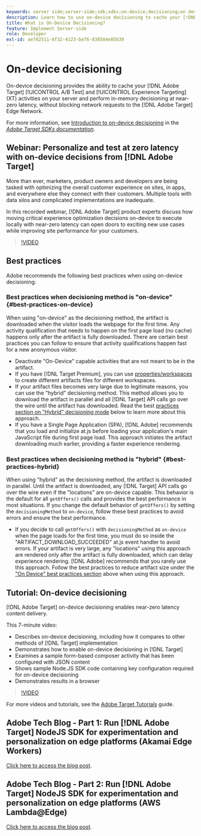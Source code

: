 ```yaml
---
keywords: server side;server-side;sdk;sdks;on-device;decisioning;on device;ondevice;zero latency;latency;near-zero;node.js
description: Learn how to use on-device decisioning to cache your [!DNL Target] A/B and MVT activities on your server to perform in-memory decisioning at near-zero latency.
title: What is On-Device Decisioning?
feature: Implement Server-side
role: Developer
exl-id: ae782511-6f32-4123-be76-838584e05b39
---
```

# On-device decisioning

On-device decisioning provides the ability to cache your [!DNL Adobe Target] [!UICONTROL A/B Test] and [!UICONTROL Experience Targeting] (XT) activities on your server and perform in-memory decisioning at near-zero latency, without blocking network requests to the [!DNL Adobe Target] Edge Network.

For more information, see [Introduction to on-device decisioning](https://adobetarget-sdks.gitbook.io/docs/on-device-decisioning/introduction-to-on-device-decisioning) in the *[Adobe Target SDKs documentation](https://adobetarget-sdks.gitbook.io/docs/)*.

## Webinar: Personalize and test at zero latency with on-device decisions from [!DNL Adobe Target]

More than ever, marketers, product owners and developers are being tasked with optimizing the overall customer experience on sites, in apps, and everywhere else they connect with their customers. Multiple tools with data silos and complicated implementations are inadequate.

In this recorded webinar, [!DNL Adobe Target] product experts discuss how moving critical experience optimization decisions on-device to execute locally with near-zero latency can open doors to exciting new use cases while improving site performance for your customers.

>[!VIDEO](https://video.tv.adobe.com/v/328148)

## Best practices

Adobe recommends the following best practices when using on-device decisioning:

### Best practices when decisioning method is "on-device" {#best-practices-on-device}

When using "on-device" as the decisioning method, the artifact is downloaded when the visitor loads the webpage for the first time. Any activity qualification that needs to happen on the first page load (no cache) happens only after the artifact is fully downloaded. There are certain best practices you can follow to ensure that activity qualifications happen fast for a new anonymous visitor.

* Deactivate "On-Device" capable activities that are not meant to be in the artifact.
* If you have [!DNL Target Premium], you can use [properties/workspaces](/help/administrating-target/c-user-management/property-channel/property-channel.md) to create different artifacts files for different workspaces.
* If your artifact files becomes very large due to legitimate reasons, you can use the "hybrid" decisioning method. This method allows you to download the artifact in parallel and all [!DNL Target] API calls go over the wire until the artifact has downloaded. Read the best [practices section on "Hybrid" decisioning mode](#best-practices-hybrid) below to learn more about this approach.
* If you have a Single Page Application (SPA), [!DNL Adobe] recommends that you load and initialize at.js before loading your application's main JavaScript file during first page load. This approach initiates the artifact downloading much earlier, providing a faster experience rendering.

### Best practices when decisioning method is "hybrid" {#best-practices-hybrid}

When using "hybrid" as the decisioning method, the artifact is downloaded in parallel. Until the artifact is downloaded, any [!DNL Target] API calls go over the wire even if the "locations" are on-device capable. This behavior is the default for all `getOffers()` calls and provides the best performance in most situations. If you change the default behavior of `getOffers()` by setting the `decisioningMethod` to `on-device`, follow these best practices to avoid errors and ensure the best performance.

* If you decide to call `getOffers()` with `decisioningMethod` as `on-device` when the page loads for the first time, you must do so inside the "ARTIFACT_DOWNLOAD_SUCCEEDED" at.js event handler to avoid errors. If your artifact is very large, any "locations" using this approach are rendered only after the artifact is fully downloaded, which can delay experience rendering. [!DNL Adobe] recommends that you rarely use this approach. Follow the best practices to reduce artifact size under the ["On Device" best practices section](#best-practices-on-device) above when using this approach.

## Tutorial: On-device decisioning

[!DNL Adobe Target] on-device decisioning enables near-zero latency content delivery.

This 7-minute video:

* Describes on-device decisioning, including how it compares to other methods of [!DNL Target] implementation
* Demonstrates how to enable on-device decisioning in [!DNL Target]
* Examines a sample form-based composer activity that has been configured with JSON content
* Shows sample Node.JS SDK code containing key configuration required for on-device decisioning
* Demonstrates results in a browser

>[!VIDEO](https://video.tv.adobe.com/v/329032)

For more videos and tutorials, see the [Adobe Target Tutorials](https://experienceleague.adobe.com/docs/target-learn/tutorials/overview.html) guide.

## Adobe Tech Blog - Part 1: Run [!DNL Adobe Target] NodeJS SDK for experimentation and personalization on edge platforms (Akamai Edge Workers)

[Click here to access the blog post](https://medium.com/adobetech/part-1-run-adobe-target-nodejs-sdk-for-experimentation-and-personalization-on-edge-platforms-4d8660964ed9).

## Adobe Tech Blog - Part 2: Run [!DNL Adobe Target] NodeJS SDK for experimentation and personalization on edge platforms (AWS Lambda@Edge)

[Click here to access the blog post](https://medium.com/adobetech/part-2-run-adobe-target-nodejs-sdk-for-experimentation-and-personalization-on-edge-platforms-aws-4d6bdac24563).